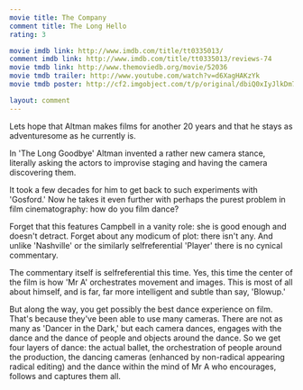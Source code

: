 ```yaml
---
movie title: The Company
comment title: The Long Hello
rating: 3

movie imdb link: http://www.imdb.com/title/tt0335013/
comment imdb link: http://www.imdb.com/title/tt0335013/reviews-74
movie tmdb link: http://www.themoviedb.org/movie/52036
movie tmdb trailer: http://www.youtube.com/watch?v=d6XagHAKzYk
movie tmdb poster: http://cf2.imgobject.com/t/p/original/dbiQ0xIyJlkDm7RT3F8vzkAxVn6.jpg

layout: comment
---
```


Lets hope that Altman makes films for another 20 years and that he stays as adventuresome as he currently is.

In 'The Long Goodbye' Altman invented a rather new camera stance, literally asking the actors to improvise staging and having the camera discovering them.

It took a few decades for him to get back to such experiments with 'Gosford.' Now he takes it even further with perhaps the purest problem in film cinematography: how do you film dance?

Forget that this features Campbell in a vanity role: she is good enough and doesn't detract. Forget about any modicum of plot: there isn't any. And unlike 'Nashville' or the similarly selfreferential 'Player' there is no cynical commentary.

The commentary itself is selfreferential this time. Yes, this time the center of the film is how 'Mr A' orchestrates movement and images. This is most of all about himself, and is far, far more intelligent and subtle than say, 'Blowup.'

But along the way, you get possibly the best dance experience on film. That's because they've been able to use many cameras. There are not as many as 'Dancer in the Dark,' but each camera dances, engages with the dance and the dance of people and objects around the dance. So we get four layers of dance: the actual ballet, the orchestration of people around the production, the dancing cameras (enhanced by non-radical appearing radical editing) and the dance within the mind of Mr A who encourages, follows and captures them all.